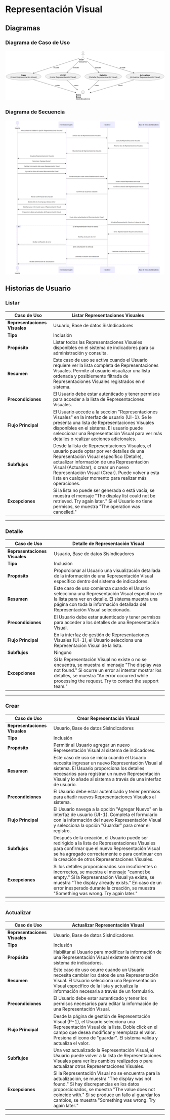 # Representación Visual

## Diagramas

### Diagrama de Caso de Uso

![Diagrama de Caso de Uso](./hu.png)

### Diagrama de Secuencia

![Diagrama de Secuencia](./secuencia.png)

## Historias de Usuario

### Listar

| **Caso de Uso** | Listar Representaciones Visuales |
|---|---|
| **Representaciones Visuales** | Usuario, Base de datos SisIndicadores |
| **Tipo** | Inclusión |
| **Propósito** | Listar todos las Representaciones Visuales disponibles en el sistema de indicadores para su administración y consulta. |
| **Resumen** | Este caso de uso se activa cuando el Usuario requiere ver la lista completa de Representaciones Visuales. Permite al usuario visualizar una lista ordenada y posiblemente filtrada de Representaciones Visuales registrados en el sistema. |
| **Precondiciones** | El Usuario debe estar autenticado y tener permisos para acceder a la lista de Representaciones Visuales. |
| **Flujo Principal** | El Usuario accede a la sección "Representaciones Visuales" en la interfaz de usuario (UI-1). Se le presenta una lista de Representaciones Visuales disponibles en el sistema. El usuario puede seleccionar una Representación Visual para ver más detalles o realizar acciones adicionales. |
| **Subflujos** | Desde la lista de Representaciones Visuales, el usuario puede optar por ver detalles de una Representación Visual específico (Detalle), actualizar información de una Representación Visual (Actualizar), o crear un nuevo Representación Visual (Crear). Puede volver a esta lista en cualquier momento para realizar más operaciones. |
| **Excepciones** | Si la lista no puede ser generada o está vacía, se muestra el mensaje "The display list could not be retrieved. Try again later." Si el Usuario no tiene permisos, se muestra "The operation was cancelled." |
---

### Detalle

| **Caso de Uso** | Detalle de Representación Visual |
|---|---|
| **Representaciones Visuales** | Usuario, Base de datos SisIndicadores |
| **Tipo** | Inclusión |
| **Propósito** | Proporcionar al Usuario una visualización detallada de la información de una Representación Visual específico dentro del sistema de indicadores. |
| **Resumen** | Este caso de uso comienza cuando el Usuario selecciona una Representación Visual específico de la lista para ver en detalle. El sistema muestra una página con toda la información detallada del Representación Visual seleccionado. |
| **Precondiciones** | El Usuario debe estar autenticado y tener permisos para acceder a los detalles de una Representación Visual. |
| **Flujo Principal** | En la interfaz de gestión de Representaciones Visuales (UI-1), el Usuario selecciona una Representación Visual de la lista.  |
| **Subflujos** | Ninguno|
| **Excepciones** | Si la Representación Visual no existe o no se encuentra, se muestra el mensaje "The display was not found." Si ocurre un error al intentar mostrar los detalles, se muestra "An error occurred while processing the request. Try to contact the support team." |
---

### Crear

| **Caso de Uso** | Crear Representación Visual |
|---|---|
| **Representaciones Visuales** | Usuario, Base de datos SisIndicadores |
| **Tipo** | Inclusión |
| **Propósito** | Permitir al Usuario agregar un nuevo Representación Visual al sistema de indicadores. |
| **Resumen** | Este caso de uso se inicia cuando el Usuario necesita ingresar un nuevo Representación Visual al sistema. El Usuario proporciona los detalles necesarios para registrar un nuevo Representación Visual y lo añade al sistema a través de una interfaz de usuario. |
| **Precondiciones** | El Usuario debe estar autenticado y tener permisos para añadir nuevos Representaciones Visuales al sistema. |
| **Flujo Principal** | El Usuario navega a la opción "Agregar Nuevo" en la interfaz de usuario (UI-1). Completa el formulario con la información del nuevo Representación Visual y selecciona la opción "Guardar" para crear el registro. |
| **Subflujos** | Después de la creación, el Usuario puede ser redirigido a la lista de Representaciones Visuales para confirmar que el nuevo Representación Visual se ha agregado correctamente o para continuar con la creación de otros Representaciones Visuales. |
| **Excepciones** | Si los detalles proporcionados son insuficientes o incorrectos, se muestra el mensaje "cannot be empty." Si la Representación Visual ya existe, se muestra "The display already exists." En caso de un error inesperado durante la creación, se muestra "Something was wrong. Try again later." |
---

### Actualizar

| **Caso de Uso** | Actualizar Representación Visual |
|---|---|
| **Representaciones Visuales** | Usuario, Base de datos SisIndicadores |
| **Tipo** | Inclusión |
| **Propósito** | Habilitar al Usuario para modificar la información de una Representación Visual existente dentro del sistema de indicadores. |
| **Resumen** | Este caso de uso ocurre cuando un Usuario necesita cambiar los datos de una Representación Visual. El Usuario selecciona una Representación Visual específico de la lista y actualiza la información necesaria a través de un formulario. |
| **Precondiciones** | El Usuario debe estar autenticado y tener los permisos necesarios para editar la información de una Representación Visual. |
| **Flujo Principal** | Desde la página de gestión de Representación Visual (P-1), el Usuario selecciona una Representación Visual de la lista. Doble click en el campo que desea modificar y reemplaza el valor. Presiona el icono de "guardar". El sistema valida y actualiza el valor. |
| **Subflujos** | Una vez actualizado la Representación Visual, el Usuario puede volver a la lista de Representaciones Visuales para ver los cambios realizados o para actualizar otros Representaciones Visuales. |
| **Excepciones** | Si la Representación Visual no se encuentra para la actualización, se muestra "The display was not found." Si hay discrepancias en los datos proporcionados, se muestra "The value does not coincide with." Si se produce un fallo al guardar los cambios, se muestra "Something was wrong. Try again later." |
---

